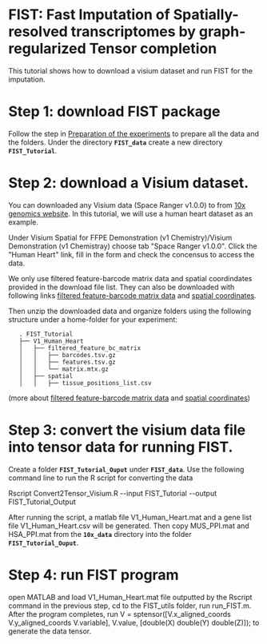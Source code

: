# FIST: Fast Imputation of Spatially-resolved transcriptomes by graph-regularized Tensor completion

This tutorial shows how to download a visium dataset and run FIST for the imputation.

# Step 1: download FIST package
Follow the step in [Preparation of the experiments](https://github.com/kuanglab/FIST/blob/master/README.md#preparation-for-the-experiments) to prepare all the data and the folders. Under the directory **`FIST_data`** create a new directory **`FIST_Tutorial`**. 

# Step 2: download a Visium dataset.
You can downloaded any Visium data (Space Ranger v1.0.0) to from [10x genomics website](https://support.10xgenomics.com/spatial-gene-expression/datasets/).
In this tutorial, we will use a human heart dataset as an example. 

Under Visium Spatial for FFPE Demonstration (v1 Chemistry)/Visium Demonstration (v1 Chemistray) choose tab "Space Ranger v1.0.0". Click the "Human Heart" link, fill in the form and check the concensus to access the data. 

We only use filtered feature-barcode matrix data and spatial coordindates provided in the download file list. They can also be downloaded with following links [filtered feature-barcode matrix data](https://cf.10xgenomics.com/samples/spatial-exp/1.0.0/V1_Human_Heart/V1_Human_Heart_filtered_feature_bc_matrix.tar.gz) and [spatial coordinates](https://cf.10xgenomics.com/spatial-gene-expression/datasets/V1_Human_Heart/V1_Human_Heart_spatial.tar.gz). 

Then unzip the downloaded data and organize folders using the following structure under a home-folder for your experiment:

       . FIST_Tutorial
       ├── V1_Human_Heart
       │   ├── filtered_feature_bc_matrix
       │   │   ├── barcodes.tsv.gz
       │   │   ├── features.tsv.gz
       │   │   └── matrix.mtx.gz 
       │   ├── spatial
       │   │   ├── tissue_positions_list.csv

(more about [filtered feature-barcode matrix data](https://support.10xgenomics.com/spatial-gene-expression/software/pipelines/latest/output/matrices) and [spatial coordinates](https://support.10xgenomics.com/spatial-gene-expression/software/pipelines/latest/output/images))

# Step 3: convert the visium data file into tensor data for running FIST.
Create a folder **`FIST_Tutorial_Ouput`** under **`FIST_data`**. Use the following command line to run the R script for converting the data

Rscript Convert2Tensor_Visium.R --input FIST_Tutorial --output FIST_Tutorial_Output

After running the script, a matlab file V1_Human_Heart.mat and a gene list file V1_Human_Heart.csv will be generated. Then copy MUS_PPI.mat and HSA_PPI.mat from the **`10x_data`** directory into the folder **`FIST_Tutorial_Ouput`**.

# Step 4: run FIST program
open MATLAB and load V1_Human_Heart.mat file outputted by the Rscript command in the previous step, cd to the FIST_utils folder, run run_FIST.m. After the program completes, run V = sptensor([V.x_aligned_coords V.y_aligned_coords V.variable], V.value, [double(X) double(Y) double(Z)]); to generate the data tensor.
